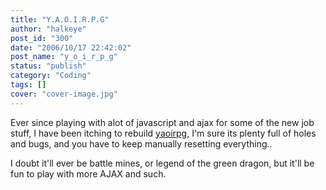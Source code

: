 ```yaml
---
title: "Y.A.O.I.R.P.G"
author: "halkeye"
post_id: "300"
date: "2006/10/17 22:42:02"
post_name: "y_o_i_r_p_g"
status: "publish"
category: "Coding"
tags: []
cover: "cover-image.jpg"
---
```


Ever since playing with alot of javascript and ajax for some of the new job stuff, I have been itching to rebuild [yaoirpg](https://yaoirpg.halkeye.net/), I'm sure its plenty full of holes and bugs, and you have to keep manually resetting everything..




I doubt it'll ever be battle mines, or legend of the green dragon, but it'll be fun to play with more AJAX and such.
